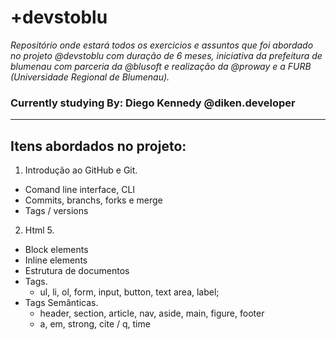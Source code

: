 


# +devstoblu


*Repositório onde estará todos os exercicios e assuntos que foi abordado no projeto @devstoblu com duração de 6 meses, iniciativa da prefeitura de blumenau com parceria da @blusoft e realização da @proway e a FURB (Universidade Regional de Blumenau).*

### Currently studying By: Diego Kennedy @diken.developer

---
## Itens abordados no projeto:

01. Introdução ao GitHub e Git.
  - Comand line interface, CLI
  - Commits, branchs, forks e merge
  - Tags / versions
02. Html 5.
  - Block elements
  - Inline elements
  - Estrutura de documentos
  - Tags.
    - ul, li, ol, form, input, button, text area, label; 
  - Tags Semânticas.
    - header, section, article, nav, aside, main, figure, footer
    - a, em, strong, cite / q, time
